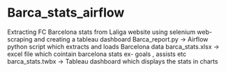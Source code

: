 # Barca_stats_airflow
Extracting FC Barcelona stats from Laliga website using selenium web-scraping and creating a tableau dashboard
Barca_report.py -> Airflow python script which extracts and loads Barcelona data 
barca_stats.xlsx -> excel file which cointain barcelona stats ex- goals , assists etc
barca_stats.twbx -> Tableau dashboard which displays the stats in charts
